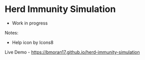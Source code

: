 # Herd Immunity Simulation

- Work in progress

Notes:
* Help icon by Icons8

Live Demo - https://bmoran17.github.io/herd-immunity-simulation
